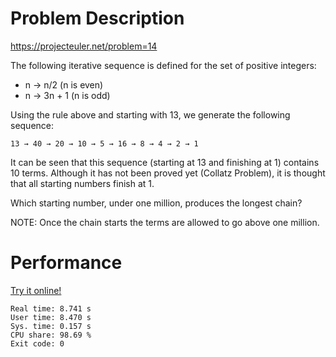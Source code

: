 # Problem Description

https://projecteuler.net/problem=14

The following iterative sequence is defined for the set of positive integers:

- n → n/2 (n is even)
- n → 3n + 1 (n is odd)

Using the rule above and starting with 13, we generate the following sequence:

    13 → 40 → 20 → 10 → 5 → 16 → 8 → 4 → 2 → 1

It can be seen that this sequence (starting at 13 and finishing at 1) contains 10 terms. Although it has not been proved yet (Collatz Problem), it is thought that all starting numbers finish at 1.

Which starting number, under one million, produces the longest chain?

NOTE: Once the chain starts the terms are allowed to go above one million.

# Performance

[Try it online!](https://tio.run/##jZE9a8MwEIZ3/YorgSA3QZbaToF069Cp3UMwdnQlAn2ktuW6wf/dleQODgQSwQ169dxzcEKtelWP4@Ih902dV8rmaDvAFBOJX8ZJrxE@a1dpNFy8gHQEILzAwWldtueiwW@6O2IpYYC2VHqfwc8RLaRouwWxDj0bSMiQgDsFNRoa4zU8ZVHEJ9FFG0jVTVBghvmQfXZzzDXf82NEVuIOWX9N0Af0n22c7nDaF4BgTBSc81gpGF7hzXrDTNkX1S9d0nQ7OG9bOjcuRRZOaEErSSzy/sFOvm1mn8LSKDKOfw)

```
Real time: 8.741 s
User time: 8.470 s
Sys. time: 0.157 s
CPU share: 98.69 %
Exit code: 0
```